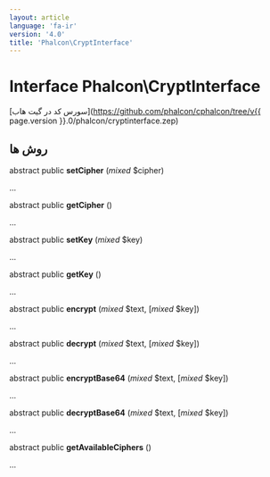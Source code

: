 ```yaml
---
layout: article
language: 'fa-ir'
version: '4.0'
title: 'Phalcon\CryptInterface'
---
```

# Interface **Phalcon\CryptInterface**

[سورس کد در گیت هاب](https://github.com/phalcon/cphalcon/tree/v{{ page.version }}.0/phalcon/cryptinterface.zep)

## روش ها

abstract public **setCipher** (*mixed* $cipher)

...

abstract public **getCipher** ()

...

abstract public **setKey** (*mixed* $key)

...

abstract public **getKey** ()

...

abstract public **encrypt** (*mixed* $text, [*mixed* $key])

...

abstract public **decrypt** (*mixed* $text, [*mixed* $key])

...

abstract public **encryptBase64** (*mixed* $text, [*mixed* $key])

...

abstract public **decryptBase64** (*mixed* $text, [*mixed* $key])

...

abstract public **getAvailableCiphers** ()

...